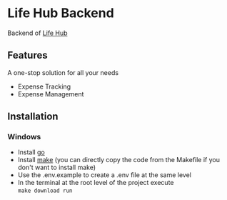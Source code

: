 # Life Hub Backend
Backend of [Life Hub](http://github.com/Raj217/life-hub)

## Features
A one-stop solution for all your needs
* Expense Tracking
* Expense Management

## Installation
### Windows
* Install [go](https://go.dev/dl/)
* Install [make](https://gnuwin32.sourceforge.net/packages/make.htm) (you can directly copy the code from the Makefile 
  if you don't want to install make)
* Use the .env.example to create a .env file at the same level
* In the terminal at the root level of the project execute <br>
  `make download run`